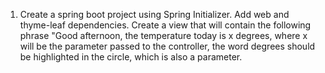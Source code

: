 1. Create a spring boot project using Spring Initializer. Add web and thyme-leaf dependencies. Create a view that will contain the following phrase "Good afternoon, the temperature today is x degrees, where x will be the parameter passed to the controller, the word degrees should be highlighted in the circle, which is also a parameter.
